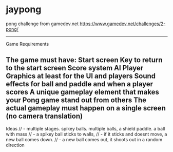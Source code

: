 # jaypong
pong challenge from gamedev.net
https://www.gamedev.net/challenges/2-pong/

--- 
Game Requirements

The game must have:
Start screen
Key to return to the start screen
Score system
AI Player
Graphics at least for the UI and players
Sound effects for ball and paddle and when a player scores
A unique gameplay element that makes your Pong game stand out from others
The actual gameplay must happen on a single screen (no camera translation)
---
Ideas
//  - multiple stages. spikey balls. multiple balls, a shield paddle. a ball with mass 
//  - a spikey ball sticks to walls, 
//  - if it sticks and doesnt move, a new ball comes down. 
//  - a new ball comes out, it shoots out in a random direction
